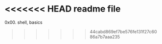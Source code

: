 <<<<<<< HEAD
readme file
=======
0x00. shell, basics
>>>>>>> 44cabd869ef7be576fe131f27c6086a7b7aaa235
